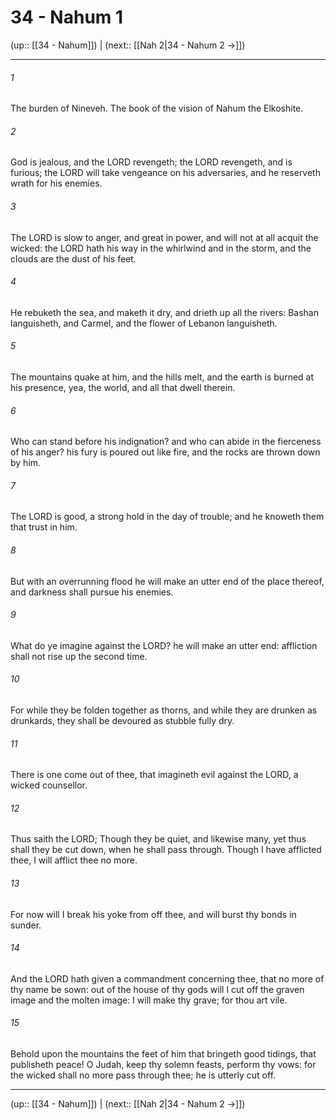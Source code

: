 # 34 - Nahum 1

(up:: [[34 - Nahum]]) | (next:: [[Nah 2|34 - Nahum 2 →]])

***


###### 1 
The burden of Nineveh. The book of the vision of Nahum the Elkoshite. 

###### 2 
God is jealous, and the LORD revengeth; the LORD revengeth, and is furious; the LORD will take vengeance on his adversaries, and he reserveth wrath for his enemies. 

###### 3 
The LORD is slow to anger, and great in power, and will not at all acquit the wicked: the LORD hath his way in the whirlwind and in the storm, and the clouds are the dust of his feet. 

###### 4 
He rebuketh the sea, and maketh it dry, and drieth up all the rivers: Bashan languisheth, and Carmel, and the flower of Lebanon languisheth. 

###### 5 
The mountains quake at him, and the hills melt, and the earth is burned at his presence, yea, the world, and all that dwell therein. 

###### 6 
Who can stand before his indignation? and who can abide in the fierceness of his anger? his fury is poured out like fire, and the rocks are thrown down by him. 

###### 7 
The LORD is good, a strong hold in the day of trouble; and he knoweth them that trust in him. 

###### 8 
But with an overrunning flood he will make an utter end of the place thereof, and darkness shall pursue his enemies. 

###### 9 
What do ye imagine against the LORD? he will make an utter end: affliction shall not rise up the second time. 

###### 10 
For while they be folden together as thorns, and while they are drunken as drunkards, they shall be devoured as stubble fully dry. 

###### 11 
There is one come out of thee, that imagineth evil against the LORD, a wicked counsellor. 

###### 12 
Thus saith the LORD; Though they be quiet, and likewise many, yet thus shall they be cut down, when he shall pass through. Though I have afflicted thee, I will afflict thee no more. 

###### 13 
For now will I break his yoke from off thee, and will burst thy bonds in sunder. 

###### 14 
And the LORD hath given a commandment concerning thee, that no more of thy name be sown: out of the house of thy gods will I cut off the graven image and the molten image: I will make thy grave; for thou art vile. 

###### 15 
Behold upon the mountains the feet of him that bringeth good tidings, that publisheth peace! O Judah, keep thy solemn feasts, perform thy vows: for the wicked shall no more pass through thee; he is utterly cut off.

***

(up:: [[34 - Nahum]]) | (next:: [[Nah 2|34 - Nahum 2 →]])

